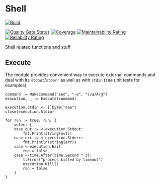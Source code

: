 ﻿# Shell

[![Build](https://github.com/beysed/shell/actions/workflows/build.yml/badge.svg)](https://github.com/beysed/shell/actions/workflows/build.yml)

[![Quality Gate Status](https://sonarcloud.io/api/project_badges/measure?project=beysed_shell&metric=alert_status)](https://sonarcloud.io/summary/new_code?id=beysed_shell)
[![Coverage](https://sonarcloud.io/api/project_badges/measure?project=beysed_shell&metric=coverage)](https://sonarcloud.io/summary/new_code?id=beysed_shell)
[![Maintainability Rating](https://sonarcloud.io/api/project_badges/measure?project=beysed_shell&metric=sqale_rating)](https://sonarcloud.io/summary/new_code?id=beysed_shell)
[![Reliability Rating](https://sonarcloud.io/api/project_badges/measure?project=beysed_shell&metric=reliability_rating)](https://sonarcloud.io/summary/new_code?id=beysed_shell)

Shell related functions and stuff

## Execute

The module provides convenient way to execute external commands and deal with its `stdout`/`stderr` as well as with `stdin` (see unit tests for examples)

```
command := MakeCommand("sed", "-e", "s/a/A/g")
execution, _ := Execute(command)

execution.Stdin <- []byte("aaa")
close(execution.Stdin)

for run := true; run; {
    select {
    case out := <-execution.Stdout:
        fmt.Print(string(out))
    case err := <-execution.Stderr:
        fmt.Println(string(err))
    case <-execution.Exit:
        run = false
    case <-time.After(time.Second * 3):
        t.Error("process killed by timeout")
        execution.Kill()
        run = false
    }
}
```
